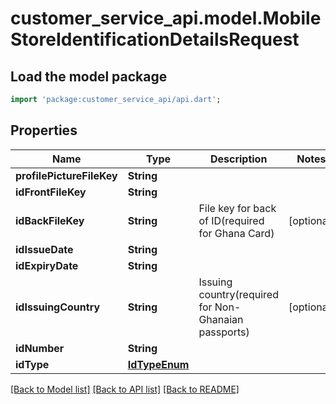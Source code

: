 # customer_service_api.model.MobileStoreIdentificationDetailsRequest

## Load the model package
```dart
import 'package:customer_service_api/api.dart';
```

## Properties
Name | Type | Description | Notes
------------ | ------------- | ------------- | -------------
**profilePictureFileKey** | **String** |  | 
**idFrontFileKey** | **String** |  | 
**idBackFileKey** | **String** | File key for back of ID(required for Ghana Card) | [optional] 
**idIssueDate** | **String** |  | 
**idExpiryDate** | **String** |  | 
**idIssuingCountry** | **String** | Issuing country(required for Non-Ghanaian passports) | [optional] 
**idNumber** | **String** |  | 
**idType** | [**IdTypeEnum**](IdTypeEnum.md) |  | 

[[Back to Model list]](../README.md#documentation-for-models) [[Back to API list]](../README.md#documentation-for-api-endpoints) [[Back to README]](../README.md)


